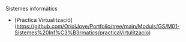 Sistemes informàtics

- [Pràctica Virtualització]
(https://github.com/OriolJove/Portfolio/tree/main/Moduls/GS/M01-Sistemes%20Inf%C3%B3rmatics/practicaVirtulitzacio)

